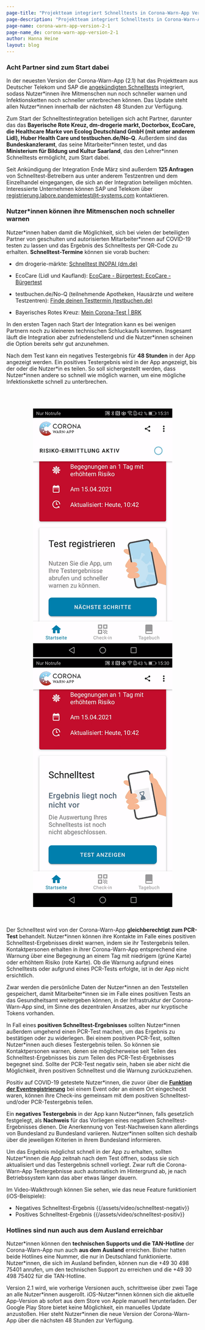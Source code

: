 ```yaml
---
page-title: "Projektteam integriert Schnelltests in Corona-Warn-App Version 2.1"
page-description: "Projektteam integriert Schnelltests in Corona-Warn-App Version 2.1"
page-name: corona-warn-app-version-2-1
page-name_de: corona-warn-app-version-2-1
author: Hanna Heine
layout: blog
---
```


### Acht Partner sind zum Start dabei

In der neuesten Version der Corona-Warn-App (2.1) hat das Projektteam aus Deutscher Telekom und SAP die [angekündigten Schnelltests](/de/blog/2021-03-31-corona-warn-app-test-integration/) integriert, sodass Nutzer\*innen ihre Mitmenschen nun noch schneller warnen und Infektionsketten noch schneller unterbrechen können. Das Update steht allen Nutzer\*innen innerhalb der nächsten 48 Stunden zur Verfügung.

<!-- overview -->

Zum Start der Schnelltestintegration beteiligen sich acht Partner, darunter das das **Bayerische Rote Kreuz, dm-drogerie markt, Doctorbox, EcoCare, die Healthcare Marke von Ecolog Deutschland GmbH (mit unter anderem Lidl), Huber Health Care und  testbuchen.de/No-Q**. Außerdem sind das **Bundeskanzleramt**, das seine Mitarbeiter\*innen testet, und das **Ministerium für Bildung und Kultur Saarland**, das den Lehrer\*innen Schnelltests ermöglicht, zum Start dabei.

Seit Ankündigung der Integration Ende März sind außerdem **125 Anfragen** von Schnelltest-Betreibern aus unter anderem Testzentren und dem Einzelhandel eingegangen, die sich an der Integration beteiligen möchten. Interessierte Unternehmen können SAP und Telekom über [registrierung.labore.pandemietest@t-systems.com](mailto:registrierung.labore.pandemietest@t-systems.com) kontaktieren.

### Nutzer\*innen können ihre Mitmenschen noch schneller warnen

Nutzer\*innen haben damit die Möglichkeit, sich bei vielen der beteiligten Partner von geschulten und autorisierten Mitarbeiter\*innen auf COVID-19 testen zu lassen und das Ergebnis des Schnelltests per QR-Code zu erhalten. **Schnelltest-Termine** können sie vorab buchen:

- dm drogerie-märkte: [Schnelltest INOPAI (dm.de)](https://corona-schnelltest-zentren.dm.de/o/dm/login)

- EcoCare (Lidl und Kaufland): [EcoCare - Bürgertest: EcoCare - Bürgertest](https://buergertest.ecocare.center/#c734)

- testbuchen.de/No-Q (teilnehmende Apotheken, Hausärzte und weitere Testzentren): [Finde deinen Testtermin (testbuchen.de)](https://testbuchen.de/#/?zoom=0&lat=47.71401323721353&lng=8.66960999999999)

- Bayerisches Rotes Kreuz: [Mein Corona-Test | BRK](https://meintest.brk.de/)


In den ersten Tagen nach Start der Integration kann es bei wenigen Partnern noch zu kleineren technischen Schluckaufs kommen. Insgesamt läuft die Integration aber zufriedenstellend und die Nutzer\*innen scheinen die Option bereits sehr gut anzunehmen.

Nach dem Test kann ein negatives Testergebnis für **48 Stunden** in der App angezeigt werden. Ein positives Testergebnis wird in der App angezeigt, bis der oder die Nutzer\*in es teilen. So soll sichergestellt werden, dass Nutzer\*innen andere so schnell wie möglich warnen, um eine mögliche Infektionskette schnell zu unterbrechen. 

<br></br>
<center><img src="./schnelltest-registrieren.png" title="Schnelltest Registrieren" style="align: center"> <img src="./schnelltest-anzeigen.png" title="Schnelltest Anzeigen" style="align: center"></center>
<br></br>

Der Schnelltest wird von der Corona-Warn-App **gleichberechtigt zum PCR-Test** behandelt. Nutzer*innen können ihre Kontakte im Falle eines positiven Schnelltest-Ergebnisses direkt warnen, indem sie ihr Testergebnis teilen. Kontaktpersonen erhalten in ihrer Corona-Warn-App entsprechend eine Warnung über eine Begegnung an einem Tag mit niedrigem (grüne Karte) oder erhöhtem Risiko (rote Karte). Ob die Warnung aufgrund eines Schnelltests oder aufgrund eines PCR-Tests erfolgte, ist in der App nicht ersichtlich.

Zwar werden die persönliche Daten der Nutzer\*innen an den Teststellen gespeichert, damit Mitarbeiter*innen sie im Falle eines positiven Tests an das Gesundheitsamt weitergeben können, in der Infrastruktur der Corona-Warn-App sind, im Sinne des dezentralen Ansatzes, aber nur kryptische Tokens vorhanden.

In Fall eines **positiven Schnelltest-Ergebnisses** sollten Nutzer\*innen außerdem umgehend einen PCR-Test machen, um das Ergebnis zu bestätigen oder zu widerlegen. Bei einem positiven PCR-Test, sollten Nutzer*innen auch dieses Testergebnis teilen. So können sie Kontaktpersonen warnen, denen sie möglicherweise seit Teilen des Schnelltest-Ergebnisses bis zum Teilen des PCR-Test-Ergebnisses begegnet sind. Sollte der PCR-Test negativ sein, haben sie aber nicht die Möglichkeit, ihren positiven Schnelltest und die Warnung zurückzuziehen.

Positiv auf COVID-19 getestete Nutzer\*innen, die zuvor über die [**Funktion der Eventregistrierung**](/de/blog/2021-04-21-corona-warn-app-version-2-0/) bei einem Event oder an einem Ort eingecheckt waren, können ihre  Check-ins gemeinsam mit dem positiven Schnelltest- und/oder PCR-Testergebnis teilen.

Ein **negatives Testergebnis** in der App kann Nutzer\*innen, falls gesetzlich festgelegt, als **Nachweis** für das Vorliegen eines negativen Schnelltest-Ergebnisses dienen. Die Anerkennung von Test-Nachweisen kann allerdings von Bundesland zu Bundesland variieren. Nutzer*innen sollten sich deshalb über die jeweiligen Kriterien in ihrem Bundesland informieren.

Um das Ergebnis möglichst schnell in der App zu erhalten, sollten Nutzer\*innen die App zeitnah nach dem Test öffnen, sodass sie sich aktualisiert und das Testergebnis schnell vorliegt. Zwar ruft die Corona-Warn-App Testergebnisse auch automatisch im Hintergrund ab, je nach Betriebssystem kann das aber etwas länger dauern.

Im Video-Walkthrough können Sie sehen, wie das neue Feature funktioniert (iOS-Beispiele):

- Negatives Schnelltest-Ergebnis {{/assets/video/schnelltest-negativ}}
- Positives Schnelltest-Ergebnis {{/assets/video/schnelltest-positiv}}

### Hotlines sind nun auch aus dem Ausland erreichbar

Nutzer\*innen können den **technischen Supports und die TAN-Hotline** der Corona-Warn-App nun auch **aus dem Ausland** erreichen. Bisher hatten beide Hotlines eine Nummer, die nur in Deutschland funktionierte. Nutzer*innen, die sich im Ausland befinden, können nun die +49 30 498 75401 anrufen, um den technischen Support zu erreichen und die +49 30 498 75402 für die TAN-Hotline.

Version 2.1 wird, wie vorherige Versionen auch, schrittweise über zwei Tage an alle Nutzer\*innen ausgerollt. iOS-Nutzer\*innen können sich die aktuelle App-Version ab sofort aus dem Store von Apple manuell herunterladen. Der Google Play Store bietet keine Möglichkeit, ein manuelles Update anzustoßen. Hier steht Nutzer*innen die neue Version der Corona-Warn-App über die nächsten 48 Stunden zur Verfügung.
